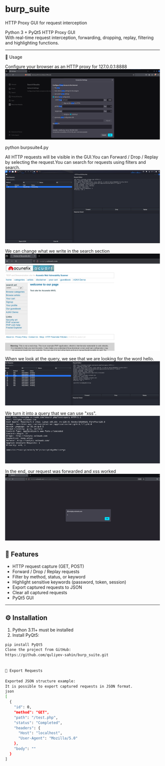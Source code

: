 # burp_suite
HTTP Proxy GUI for request interception

Python 3 + PyQt5 HTTP Proxy GUI  
With real-time request interception, forwarding, dropping, replay, filtering and highlighting functions.

---
🚀 Usage

Configure your browser as an HTTP proxy for 127.0.0.1:8888
![Main Screenshot](images/1.png)

python burpsuite4.py

All HTTP requests will be visible in the GUI.You can Forward / Drop / Replay by selecting the request.You can search for requests using filters and search.
![Main Screenshot](images/2.png)

We can change what we write in the search section
![Main Screenshot](images/3.png)

When we look at the query, we see that we are looking for the word hello.
![Main Screenshot](images/4.png)

We turn it into a query that we can use "xss".
![Main Screenshot](images/5.png)

In the end, our request was forwarded and xss worked
![Main Screenshot](images/6.png)

## 📌 Features

- HTTP request capture (GET, POST)  
- Forward / Drop / Replay requests  
- Filter by method, status, or keyword  
- Highlight sensitive keywords (password, token, session)  
- Export captured requests to JSON  
- Clear all captured requests  
- PyQt5 GUI  

---

## ⚙️ Installation

1. Python 3.11+ must be installed 
2. Install PyQt5:

```bash
pip install PyQt5
Clone the project from GitHub:
https://github.com/quliyev-sahin/burp_suite.git 


📝 Export Requests

Exported JSON structure example:
It is possible to export captured requests in JSON format.
json
[
  {
    "id": 0,
    "method": "GET",
    "path": "/test.php",
    "status": "Completed",
    "headers": {
      "Host": "localhost",
      "User-Agent": "Mozilla/5.0"
    },
    "body": ""
  }
]    



